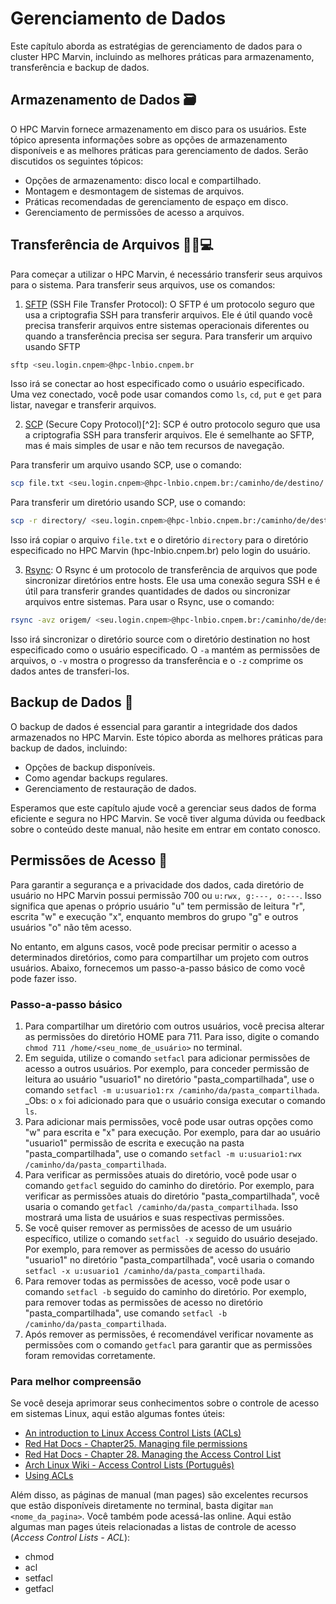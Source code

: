# Gerenciamento de Dados

Este capítulo aborda as estratégias de gerenciamento de dados para o cluster HPC Marvin, incluindo as melhores práticas para armazenamento, transferência e backup de dados.

## Armazenamento de Dados 🗃️

O HPC Marvin fornece armazenamento em disco para os usuários. Este tópico apresenta informações sobre as opções de armazenamento disponíveis e as melhores práticas para gerenciamento de dados. Serão discutidos os seguintes tópicos:

- Opções de armazenamento: disco local e compartilhado.
- Montagem e desmontagem de sistemas de arquivos.
- Práticas recomendadas de gerenciamento de espaço em disco.
- Gerenciamento de permissões de acesso a arquivos.

## Transferência de Arquivos 📁🔄💻

Para começar a utilizar o HPC Marvin, é necessário transferir seus arquivos para o sistema. Para transferir seus arquivos, use os comandos:

1. [SFTP](https://linux.die.net/man/1/sftp) (SSH File Transfer Protocol): O SFTP é um protocolo seguro que usa a criptografia SSH para transferir arquivos. Ele é útil quando você precisa transferir arquivos entre sistemas operacionais diferentes ou quando a transferência precisa ser segura. Para transferir um arquivo usando SFTP

```bash
sftp <seu.login.cnpem>@hpc-lnbio.cnpem.br
```

Isso irá se conectar ao host especificado como o usuário especificado. Uma vez conectado, você pode usar comandos como `ls`, `cd`, `put` e `get` para listar, navegar e transferir arquivos.

2. [SCP](https://linux.die.net/man/1/scp) (Secure Copy Protocol)[^2]: SCP é outro protocolo seguro que usa a criptografia SSH para transferir arquivos. Ele é semelhante ao SFTP, mas é mais simples de usar e não tem recursos de navegação.

Para transferir um arquivo usando SCP, use o comando:

```bash
scp file.txt <seu.login.cnpem>@hpc-lnbio.cnpem.br:/caminho/de/destino/
```

Para transferir um diretório usando SCP, use o comando:

```bash
scp -r directory/ <seu.login.cnpem>@hpc-lnbio.cnpem.br:/caminho/de/destino/
```

Isso irá copiar o arquivo `file.txt` e o diretório `directory` para o diretório especificado no HPC Marvin (hpc-lnbio.cnpem.br) pelo login do usuário.

3. [Rsync](https://linux.die.net/man/1/rsync): O Rsync é um protocolo de transferência de arquivos que pode sincronizar diretórios entre hosts. Ele usa uma conexão segura SSH e é útil para transferir grandes quantidades de dados ou sincronizar arquivos entre sistemas. Para usar o Rsync, use o comando:

```bash
rsync -avz origem/ <seu.login.cnpem>@hpc-lnbio.cnpem.br:/caminho/de/destino/
```

Isso irá sincronizar o diretório source com o diretório destination no host especificado como o usuário especificado. O `-a` mantém as permissões de arquivos, o `-v` mostra o progresso da transferência e o `-z` comprime os dados antes de transferi-los.

## Backup de Dados 💾

O backup de dados é essencial para garantir a integridade dos dados armazenados no HPC Marvin. Este tópico aborda as melhores práticas para backup de dados, incluindo:

- Opções de backup disponíveis.
- Como agendar backups regulares.
- Gerenciamento de restauração de dados.

Esperamos que este capítulo ajude você a gerenciar seus dados de forma eficiente e segura no HPC Marvin. Se você tiver alguma dúvida ou feedback sobre o conteúdo deste manual, não hesite em entrar em contato conosco.

## Permissões de Acesso 🔑

Para garantir a segurança e a privacidade dos dados, cada diretório de usuário no HPC Marvin possui permissão 700 ou `u:rwx, g:---, o:---`. Isso significa que apenas o próprio usuário "u" tem permissão de leitura "r", escrita "w" e execução "x", enquanto membros do grupo "g" e outros usuários "o" não têm acesso.

No entanto, em alguns casos, você pode precisar permitir o acesso a determinados diretórios, como para compartilhar um projeto com outros usuários. Abaixo, fornecemos um passo-a-passo básico de como você pode fazer isso.

### Passo-a-passo básico

1. Para compartilhar um diretório com outros usuários, você precisa alterar as permissões do diretório HOME para 711. Para isso, digite o comando `chmod 711 /home/<seu_nome_de_usuário>` no terminal.
2. Em seguida, utilize o comando `setfacl` para adicionar permissões de acesso a outros usuários. Por exemplo, para conceder permissão de leitura ao usuário "usuario1" no diretório "pasta_compartilhada", use o comando `setfacl -m u:usuario1:rx /caminho/da/pasta_compartilhada`. _Obs: o `x` foi adicionado para que o usuário consiga executar o comando `ls`.
3. Para adicionar mais permissões, você pode usar outras opções como "w" para escrita e "x" para execução. Por exemplo, para dar ao usuário "usuario1" permissão de escrita e execução na pasta "pasta_compartilhada", use o comando `setfacl -m u:usuario1:rwx /caminho/da/pasta_compartilhada`.
4. Para verificar as permissões atuais do diretório, você pode usar o comando `getfacl` seguido do caminho do diretório. Por exemplo, para verificar as permissões atuais do diretório "pasta_compartilhada", você usaria o comando `getfacl /caminho/da/pasta_compartilhada`. Isso mostrará uma lista de usuários e suas respectivas permissões.
5. Se você quiser remover as permissões de acesso de um usuário específico, utilize o comando `setfacl -x` seguido do usuário desejado. Por exemplo, para remover as permissões de acesso do usuário "usuario1" no diretório "pasta_compartilhada", você usaria o comando `setfacl -x u:usuario1 /caminho/da/pasta_compartilhada`.
6. Para remover todas as permissões de acesso, você pode usar o comando `setfacl -b` seguido do caminho do diretório. Por exemplo, para remover todas as permissões de acesso no diretório "pasta_compartilhada", use comando `setfacl -b /caminho/da/pasta_compartilhada`.
7. Após remover as permissões, é recomendável verificar novamente as permissões com o comando `getfacl` para garantir que as permissões foram removidas corretamente.

### Para melhor compreensão

Se você deseja aprimorar seus conhecimentos sobre o controle de acesso em sistemas Linux, aqui estão algumas fontes úteis:

- [An introduction to Linux Access Control Lists (ACLs)](https://www.redhat.com/sysadmin/linux-access-control-lists)
- [Red Hat Docs - Chapter25. Managing file permissions](https://access.redhat.com/documentation/en-us/red_hat_enterprise_linux/8/html/configuring_basic_system_settings/assembly_managing-file-permissions_configuring-basic-system-settings)
- [Red Hat Docs - Chapter 28. Managing the Access Control List](https://access.redhat.com/documentation/en-us/red_hat_enterprise_linux/8/html/configuring_basic_system_settings/assembly_managing-access-control-list_configuring-basic-system-settings)
- [Arch Linux Wiki - Access Control Lists (Português)](https://wiki.archlinux.org/title/Access_Control_Lists_(Portugu%C3%AAs))
- [Using ACLs](https://web.archive.org/web/20191220012518/http://vanemery.net:80/Linux/ACL/linux-acl.html)

Além disso, as páginas de manual (man pages) são excelentes recursos que estão disponíveis diretamente no terminal, basta digitar `man <nome_da_pagina>`. Você também pode acessá-las online. Aqui estão algumas man pages úteis relacionadas a listas de controle de acesso (_Access Control Lists - ACL_):

- chmod
- acl
- setfacl
- getfacl
